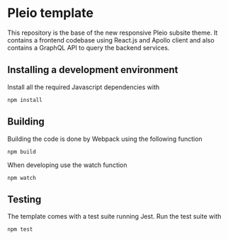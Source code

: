# Pleio template
This repository is the base of the new responsive Pleio subsite theme. It contains a frontend codebase using React.js and Apollo client and also contains a GraphQL API to query the backend services.

## Installing a development environment
Install all the required Javascript dependencies with

    npm install

## Building
Building the code is done by Webpack using the following function

    npm build

When developing use the watch function

    npm watch

## Testing
The template comes with a test suite running Jest. Run the test suite with

    npm test
